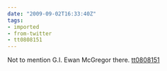 ```yaml
---
date: "2009-09-02T16:33:40Z"
tags:
- imported
- from-twitter
- tt0808151
---
```

Not to mention G.I. Ewan McGregor there. [tt0808151](/tags/tt0808151)
